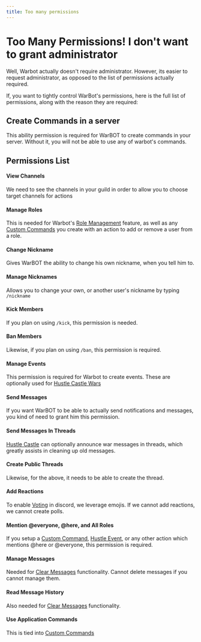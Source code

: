 ```yaml
---
title: Too many permissions
---
```


# Too Many Permissions! I don't want to grant administrator

Well, Warbot actually doesn't require administrator. However, its easier to request administrator, as opposed to the list of permissions actually required.

If, you want to tightly control WarBot's permissions, here is the full list of permissions, along with the reason they are required:


## Create Commands in a server
This ability permission is required for WarBOT to create commands in your server. Without it, you will not be able to use any of warbot's commands.



## Permissions List

#### View Channels 
We need to see the channels in your guild in order to allow you to choose target channels for actions

#### Manage Roles 
This is needed for Warbot's [Role Management](./../Features/RoleManagement.md) feature, as well as any [Custom Commands](./../Features/CustomCommands.md) you create with an action to add or remove a user from a role.

#### Change Nickname
Gives WarBOT the ability to change his own nickname, when you tell him to.

#### Manage Nicknames
Allows you to change your own, or another user's nickname by typing `/nickname`

#### Kick Members
If you plan on using `/kick`, this permission is needed.

#### Ban Members
Likewise, if you plan on using `/ban`, this permission is required.

#### Manage Events
This permission is required for Warbot to create events. These are optionally used for [Hustle Castle Wars](./../Features/HustleFeatures.md)

#### Send Messages
If you want WarBOT to be able to actually send notifications and messages, you kind of need to grant him this permission.

#### Send Messages In Threads
[Hustle Castle](./../Features/HustleFeatures.md) can optionally announce war messages in threads, which greatly assists in cleaning up old messages.

#### Create Public Threads
Likewise, for the above, it needs to be able to create the thread.

#### Add Reactions
To enable [Voting](./../Features/Voting.md) in discord, we leverage emojis. If we cannot add reactions, we cannot create polls.

#### Mention @everyone, @here, and All Roles
If you setup a [Custom Command](./../Features/CustomCommands.md), [Hustle Event](./../Features/HustleFeatures.md), or any other action which mentions @here or @everyone, this permission is required.

#### Manage Messages
Needed for [Clear Messages](./../Features/ClearMessages.md) functionality. Cannot delete messages if you cannot manage them.

#### Read Message History
Also needed for [Clear Messages](./../Features/ClearMessages.md) functionality.

#### Use Application Commands
This is tied into [Custom Commands](./../Features/CustomCommands.md)